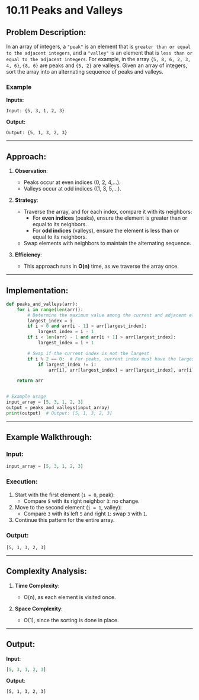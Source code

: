 # 10.11 Peaks and Valleys

## Problem Description:
In an array of integers, a `"peak"` is an element that is `greater than or equal to the adjacent integers`, and a `"valley"` is an element that is `less than or equal to the adjacent integers`. For example, in the array `{5, 8, 6, 2, 3, 4, 6}`, `{8, 6}` are peaks and `{5, 2}` are valleys. Given an array of integers, sort the array into an alternating sequence of peaks and valleys.

### Example

**Inputs:**
```
Input: {5, 3, 1, 2, 3}
```

**Output:**
```
Output: {5, 1, 3, 2, 3}
```

---

## Approach:
1. **Observation**:
   - Peaks occur at even indices (0, 2, 4,$`\ldots`$).
   - Valleys occur at odd indices (\(1, 3, 5,$`\ldots`$).

2. **Strategy**:
   - Traverse the array, and for each index, compare it with its neighbors:
     - For **even indices** (peaks), ensure the element is greater than or equal to its neighbors.
     - For **odd indices** (valleys), ensure the element is less than or equal to its neighbors.
   - Swap elements with neighbors to maintain the alternating sequence.

3. **Efficiency**:
   - This approach runs in **O(n)** time, as we traverse the array once.

---

## Implementation:

```python
def peaks_and_valleys(arr):
    for i in range(len(arr)):
        # Determine the maximum value among the current and adjacent elements
        largest_index = i
        if i > 0 and arr[i - 1] > arr[largest_index]:
            largest_index = i - 1
        if i < len(arr) - 1 and arr[i + 1] > arr[largest_index]:
            largest_index = i + 1

        # Swap if the current index is not the largest
        if i % 2 == 0:  # For peaks, current index must have the largest value
            if largest_index != i:
                arr[i], arr[largest_index] = arr[largest_index], arr[i]

    return arr


# Example usage
input_array = [5, 3, 1, 2, 3]
output = peaks_and_valleys(input_array)
print(output)  # Output: [5, 1, 3, 2, 3]
```

---

## Example Walkthrough:

### Input:
```python
input_array = [5, 3, 1, 2, 3]
```

### Execution:
1. Start with the first element (`i = 0`, peak):
   - Compare `5` with its right neighbor `3`: no change.
2. Move to the second element (`i = 1`, valley):
   - Compare `3` with its left `5` and right `1`: swap `3` with `1`.
3. Continue this pattern for the entire array.

### Output:
```plaintext
[5, 1, 3, 2, 3]
```

---

## Complexity Analysis:
1. **Time Complexity**:
   - O(n), as each element is visited once.

2. **Space Complexity**:
   - O(1), since the sorting is done in place.

---

## Output:

**Input**:
```python
[5, 3, 1, 2, 3]
```

**Output**:
```plaintext
[5, 1, 3, 2, 3]
```
